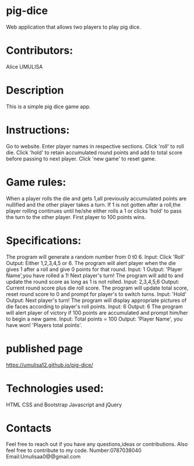 # pig-dice
Web application that allows two players to play pig dice.
# Contributors: 
Alice UMULISA

# Description
This is a simple pig dice game app.

# Instructions:
Go to website.
Enter player names in respective sections.
Click 'roll' to roll die.
Click 'hold' to retain accumulated round points and add to total score before passing to next player.
Click 'new game' to reset game.
# Game rules:
When a player rolls the die and gets 1,all previously accumulated points are nullified and the other player takes a turn.
If 1 is not gotten after a roll,the player rolling continues until he/she either rolls a 1 or clicks 'hold' to pass the turn to the other player.
First player to 100 points wins.
# Specifications:
The program will generate a random number from 0 t0 6.
Input: Click 'Roll'
Output: Either 1,2,3,4,5 or 6.
The program will alert player when the die gives 1 after a roll and give 0 points for that round.
Input: 1
Output: 'Player Name',you have rolled a 1! Next player's turn!
The program will add to and update the round score as long as 1 is not rolled.
Input: 2,3,4,5,6
Output: Current round score plus die roll score.
The program will update total score, reset round score to 0 and prompt for player's to switch turns.
Input: 'Hold'
Output: Next player's turn!
The program will display appropriate pictures of die faces according to player's roll points.
Input: 6
Output: 6
The program will alert player of victory if 100 points are accumulated and prompt him/her to begin a new game.
Input: Total points = 100
Output: 'Player Name', you have won! 'Players total points'.
# published page
https://umulisa12.github.io/pig-dice/

# Technologies used:
HTML
CSS and Bootstrap
Javascript and jQuery

# Contacts
Feel free to reach out if you have any questions,ideas or contributions. Also feel free to contribute to my code. Number:0787038040 Email:Umulisaa0@@gmail.com

